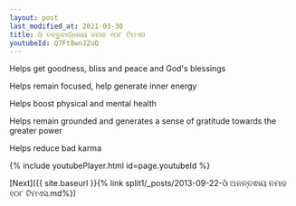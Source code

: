 ```yaml
---
layout: post
last_modified_at: 2021-03-30
title: ଓଁ ତନ୍ତୁବାର୍ଦ୍ଧନାୟ ନମାହ ୧୦୮ ଟିମଏସ
youtubeId: Q7Ft8wnJZuQ
---
```

 
 
Helps get goodness, bliss and peace and God's blessings
 
Helps remain focused, help generate inner energy 
 
Helps boost physical and mental health 
 
Helps remain grounded and generates a sense of gratitude towards the greater power 
 
Helps reduce bad karma
 
 
 
 


{% include youtubePlayer.html id=page.youtubeId %}
 
[Next]({{ site.baseurl }}{% link  split1/_posts/2013-09-22-ଓଁ ଅନନ୍ତଵାୟ ନମାହ ୧୦୮ ଟିମଏସ.md%})
 
